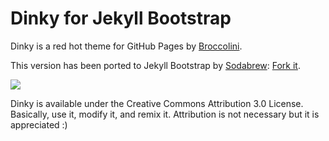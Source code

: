 Dinky for Jekyll Bootstrap
==========================

Dinky is a red hot theme for GitHub Pages by [Broccolini](http://github.com/broccolini/dinky).

This version has been ported to Jekyll Bootstrap by [Sodabrew](http://sodabrew.com/): [Fork it](https://github.com/sodabrew/theme-dinky/fork_select).

[![](http://broccolini.net/images/dinky-example.png)](http://urzajs.com/)

Dinky is available under the Creative Commons Attribution 3.0 License. Basically, use it, modify it, and remix it. Attribution is not necessary but it is appreciated :)

